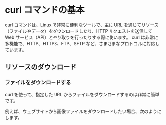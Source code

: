 # curl コマンドの基本

curl コマンドは、Linux で非常に便利なツールで、主に URL を通じてリソース（ファイルやデータ）をダウンロードしたり、HTTP リクエストを送信して Web サービス（API）とやり取りを行ったりする際に使います。
curl は非常に多機能で、HTTP、HTTPS、FTP、SFTP など、さまざまなプロトコルに対応しています。

## リソースのダウンロード

### ファイルをダウンロードする
curl を使って、指定した URL からファイルをダウンロードするのは非常に簡単です。

例えば、ウェブサイトから画像ファイルをダウンロードしたい場合、次のようにします。
